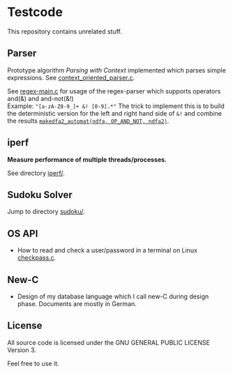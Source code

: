 Testcode
========

This repository contains unrelated stuff.

Parser
------
Prototype algorithm _Parsing with Context_ implemented
which parses simple expressions.
See [context_oriented_parser.c](parser/context_oriented_parser.c).

See [regex-main.c](parser/automat/main.c) for usage of the regex-parser which supports operators and(&) and and-not(&!)
<br> Example: `"[a-zA-Z0-9_]+ &! [0-9].*"` The trick to implement this
is to build the deterministic version for the left and right hand side of `&!` and combine the results
[`makedfa2_automat(ndfa, OP_AND_NOT, ndfa2)`](parser/automat/automat.c#L2913).

iperf
-----
**Measure performance of multiple threads/processes.**

See directory [iperf/](iperf/).

Sudoku Solver
-------------
Jump to directory [sudoku/](old-projects/sudoku).

OS API
-------------
* How to read and check a user/password in a terminal on Linux [checkpass.c](checkpass.c).

New-C
-------------
* Design of my database language which I call new-C during design phase. Documents are mostly in German.

License
-------

All source code is licensed under the GNU GENERAL PUBLIC LICENSE Version 3.

Feel free to use it.
